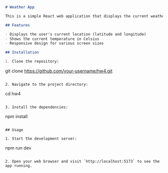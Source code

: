 
```markdown
# Weather App

This is a simple React web application that displays the current weather for the user's location. It fetches weather data from the OpenWeatherMap API and displays the temperature.

## Features

- Displays the user's current location (latitude and longitude)
- Shows the current temperature in Celsius
- Responsive design for various screen sizes

## Installation

1. Clone the repository:

```
git clone https://github.com/your-username/hw4.git
```

2. Navigate to the project directory:

```
cd hw4
```

3. Install the dependencies:

```
npm install
```

## Usage

1. Start the development server:

```
npm run dev
```

2. Open your web browser and visit `http://localhost:5173` to see the app running.
